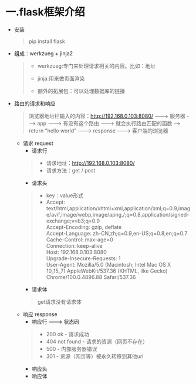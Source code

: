 # 一.flask框架介绍
- 安装
  > pip install flask
- 组成：werkzueg + jinja2
  >- werkzueg:专门来处理请求相关的内容。比如：地址
  > 
  >- jinja:用来做页面渲染
  > 
  >- 额外的拓展包：可以处理数据库的链接
- 路由的请求和响应
  > 浏览器地址栏输入的内容：http://192.168.0.103:8080/  ---> 服务器 ---> app ---> 有没有这个路由 ---> 
  > 就会执行路由匹配的函数 --> return "hello world" ---> response ---> 客户端的浏览器
  - 请求 request
    - 请求行
    >- 请求地址：http://192.168.0.103:8080/ 
    >- 请求方法：get / post
    - 请求头
    >- key：value形式
    >- Accept: text/html,application/xhtml+xml,application/xml;q=0.9,image/avif,image/webp,image/apng,*/*;q=0.8,application/signed-exchange;v=b3;q=0.9</br>
       Accept-Encoding: gzip, deflate</br>
       Accept-Language: zh-CN,zh;q=0.9,en-US;q=0.8,en;q=0.7</br>
       Cache-Control: max-age=0</br>
       Connection: keep-alive</br>
       Host: 192.168.0.103:8080</br>
       Upgrade-Insecure-Requests: 1</br>
       User-Agent: Mozilla/5.0 (Macintosh; Intel Mac OS X 10_15_7) AppleWebKit/537.36 (KHTML, like Gecko) Chrome/100.0.4896.88 Safari/537.36
    - 请求体
    > get请求没有请求体
  - 响应 response
    - 响应行 ---> 状态码 
    >- 200 ok - 请求成功
    >- 404 not found - 请求的资源（网页不存在）
    >- 500 - 内部服务器错误
    >- 301 - 资源（网页等）被永久转移到其他url
    - 响应头
    - 响应体

